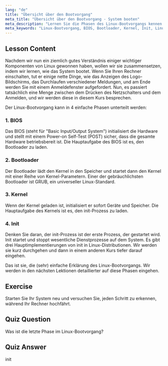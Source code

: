 ```yaml
---
lang: "de"
title: "Übersicht über den Bootvorgang"
meta_title: "Übersicht über den Bootvorgang - System booten"
meta_description: "Lernen Sie die Phasen des Linux-Bootvorgangs kennen: BIOS, Bootloader, Kernel und Init. Verstehen Sie, wie Linux vom Einschalten bis zur Anmeldung startet. Ein unverzichtbarer Leitfaden für Linux-Anfänger."
meta_keywords: "Linux-Bootvorgang, BIOS, Bootloader, Kernel, Init, Linux-Tutorial, Linux-Anleitung, Anfänger"
---
```


## Lesson Content

Nachdem wir nun ein ziemlich gutes Verständnis einiger wichtiger Komponenten von Linux gewonnen haben, wollen wir sie zusammensetzen, indem wir lernen, wie das System bootet. Wenn Sie Ihren Rechner einschalten, tut er einige nette Dinge, wie das Anzeigen des Logo-Bildschirms, das Durchlaufen verschiedener Meldungen, und am Ende werden Sie mit einem Anmeldefenster aufgefordert. Nun, es passiert tatsächlich eine Menge zwischen dem Drücken des Netzschalters und dem Anmelden, und wir werden diese in diesem Kurs besprechen.

Der Linux-Bootvorgang kann in 4 einfache Phasen unterteilt werden:

### 1. BIOS

Das BIOS (steht für "Basic Input/Output System") initialisiert die Hardware und stellt mit einem Power-on Self-Test (POST) sicher, dass die gesamte Hardware betriebsbereit ist. Die Hauptaufgabe des BIOS ist es, den Bootloader zu laden.

### 2. Bootloader

Der Bootloader lädt den Kernel in den Speicher und startet dann den Kernel mit einer Reihe von Kernel-Parametern. Einer der gebräuchlichsten Bootloader ist GRUB, ein universeller Linux-Standard.

### 3. Kernel

Wenn der Kernel geladen ist, initialisiert er sofort Geräte und Speicher. Die Hauptaufgabe des Kernels ist es, den init-Prozess zu laden.

### 4. Init

Denken Sie daran, der init-Prozess ist der erste Prozess, der gestartet wird. Init startet und stoppt wesentliche Dienstprozesse auf dem System. Es gibt drei Hauptimplementierungen von init in Linux-Distributionen. Wir werden sie kurz durchgehen und dann in einem anderen Kurs tiefer darauf eingehen.

Das ist sie, die (sehr) einfache Erklärung des Linux-Bootvorgangs. Wir werden in den nächsten Lektionen detaillierter auf diese Phasen eingehen.

## Exercise

Starten Sie Ihr System neu und versuchen Sie, jeden Schritt zu erkennen, während Ihr Rechner hochfährt.

## Quiz Question

Was ist die letzte Phase im Linux-Bootvorgang?

## Quiz Answer

init
